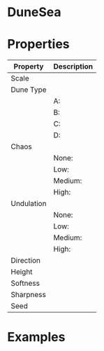 # DuneSea


# Properties


| Property | Description| 
| -------- | -----------|
| Scale |  |
| Dune Type |  |
| | A: <desc> |
| | B: <desc> |
| | C: <desc> |
| | D: <desc> |
| Chaos |  |
| | None: <desc> |
| | Low: <desc> |
| | Medium: <desc> |
| | High: <desc> |
| Undulation |  |
| | None: <desc> |
| | Low: <desc> |
| | Medium: <desc> |
| | High: <desc> |
| Direction |  |
| Height |  |
| Softness |  |
| Sharpness |  |
| Seed |  |




# Examples
